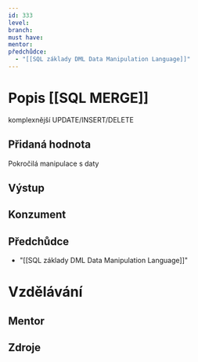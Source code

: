 ```yaml
---
id: 333
level: 
branch: 
must have: 
mentor: 
předchůdce: 
  - "[[SQL základy DML Data Manipulation Language]]"
---
```



# Popis [[SQL MERGE]]
komplexnější UPDATE/INSERT/DELETE

## Přidaná hodnota
Pokročilá manipulace s daty

## Výstup


## Konzument


## Předchůdce

  - "[[SQL základy DML Data Manipulation Language]]"

# Vzdělávání


## Mentor


## Zdroje